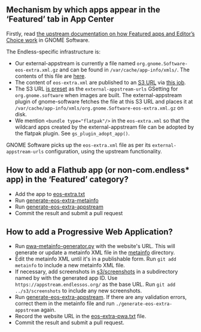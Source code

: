 ## Mechanism by which apps appear in the ‘Featured’ tab in App Center

Firstly, read [the upstream documentation on how Featured apps and Editor’s
Choice work](https://gitlab.gnome.org/GNOME/gnome-software/-/blob/main/doc/vendor-customisation.md#user-content-featured-apps-and-editors-choice)
in GNOME Software.

The Endless-specific infrastructure is:

* Our external-appstream is currently a file named `org.gnome.Software-eos-extra.xml.gz` and can be found in `/var/cache/app-info/xmls/`. The contents of this file are [here](./eos-extra.xml).
* The content of `eos-extra.xml` are published to an [S3 URL](https://appstream.endlessos.org/app-info/eos-extra.xml.gz) via [this job](https://ci.endlessm-sf.com/job/gnome-software-data/).
* The S3 URL [is preset](https://github.com/endlessm/eos-theme/blob/9bd2312ad7650654c09f4267759ea6217a8d9d40/settings/com.endlessm.settings.gschema.override.in#L121) as the `external-appstream-urls` GSetting for `org.gnome.software` when images are built. The external-appstream plugin of gnome-software fetches the file at this S3 URL and places it at `/var/cache/app-info/xmls/org.gnome.Software-eos-extra.xml.gz` on disk.
* We mention `<bundle type="flatpak"/>` in the `eos-extra.xml` so that the wildcard apps created by the external-appstream file can be adopted by the flatpak plugin. See `gs_plugin_adopt_app()`.

GNOME Software picks up the `eos-extra.xml` file as per its `external-appstream-urls`
configuration, using the upstream functionality.

## How to add a Flathub app (or non-com.endless* app) in the ‘Featured’ category?

* Add the app to [eos-extra.txt](./eos-extra.txt)
* Run [generate-eos-extra-metainfo](./generate-eos-extra-metainfo)
* Run [generate-eos-extra-appstream](./generate-eos-extra-appstream)
* Commit the result and submit a pull request

## How to add a Progressive Web Application?

* Run [pwa-metainfo-generator.py](./pwa-metainfo-generator.py) with the
  website's URL. This will generate or update a metainfo XML file in the
  [metainfo](./metainfo) directory.
* Edit the metainfo XML until it's in a publishable form. Run `git add
  metainfo` to include a new metainfo XML file.
* If necessary, add screenshots in [s3/screenshots](../s3/screenshots)
  in a subdirectory named by with the generated app ID. Use
  `https://appstream.endlessos.org/` as the base URL. Run `git add
  ../s3/screenshots` to include any new screenshots.
* Run [generate-eos-extra-appstream](./generate-eos-extra-appstream). If
  there are any validation errors, correct them in the metainfo file and
  run `./generate-eos-extra-appstream` again.
* Record the website URL in the [eos-extra-pwa.txt](./eos-extra-pwa.txt)
  file.
* Commit the result and submit a pull request.
